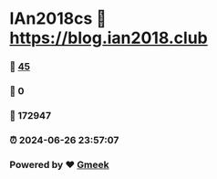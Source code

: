 # IAn2018cs :link: https://blog.ian2018.club 
### :page_facing_up: [45](https://blog.ian2018.club/tag.html) 
### :speech_balloon: 0 
### :hibiscus: 172947 
### :alarm_clock: 2024-06-26 23:57:07 
### Powered by :heart: [Gmeek](https://github.com/Meekdai/Gmeek)
